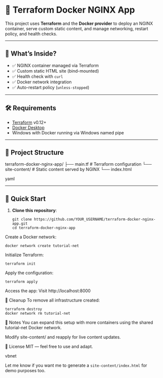 # 🚀 Terraform Docker NGINX App

This project uses **Terraform** and the **Docker provider** to deploy an NGINX container, serve custom static content, and manage networking, restart policy, and health checks.

---

## 📆 What’s Inside?

- ✅ NGINX container managed via Terraform  
- ✅ Custom static HTML site (bind-mounted)  
- ✅ Health check with `curl`  
- ✅ Docker network integration  
- ✅ Auto-restart policy (`unless-stopped`)  

---

## 🛠️ Requirements

- [Terraform](https://developer.hashicorp.com/terraform/downloads) v0.12+  
- [Docker Desktop](https://www.docker.com/products/docker-desktop/)  
- Windows with Docker running via Windows named pipe  

---

## 📁 Project Structure

terraform-docker-nginx-app/ ├── main.tf # Terraform configuration
└── site-content/ # Static content served by NGINX
    └── index.html

yaml



---

## 🚀 Quick Start

1. **Clone this repository**:
   ```
   git clone https://github.com/YOUR_USERNAME/terraform-docker-nginx-app.git
   cd terraform-docker-nginx-app
   ```

Create a Docker network:




```
docker network create tutorial-net
```

Initialize Terraform:



```
terraform init
```

Apply the configuration:




```
terraform apply
```

Access the app:
Visit http://localhost:8000

💮 Cleanup
To remove all infrastructure created:




```
terraform destroy
docker network rm tutorial-net
```

📘 Notes
You can expand this setup with more containers using the shared tutorial-net Docker network.

Modify site-content/ and reapply for live content updates.

📄 License
MIT — feel free to use and adapt.

vbnet



Let me know if you want me to generate a `site-content/index.html` for demo purposes too.